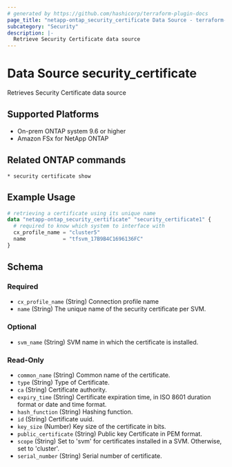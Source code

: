 ```yaml
---
# generated by https://github.com/hashicorp/terraform-plugin-docs
page_title: "netapp-ontap_security_certificate Data Source - terraform-provider-netapp-ontap"
subcategory: "Security"
description: |-
  Retrieve Security Certificate data source
---
```


# Data Source security_certificate

Retrieves Security Certificate data source

## Supported Platforms

* On-prem ONTAP system 9.6 or higher
* Amazon FSx for NetApp ONTAP

## Related ONTAP commands

```commandline
* security certificate show
```

## Example Usage

```terraform
# retrieving a certificate using its unique name
data "netapp-ontap_security_certificate" "security_certificate1" {
  # required to know which system to interface with
  cx_profile_name = "cluster5"
  name            = "tfsvm_17B9B4C1696136FC"
}
```

<!-- schema generated by tfplugindocs -->
## Schema

### Required

- `cx_profile_name` (String) Connection profile name
- `name` (String) The unique name of the security certificate per SVM.

### Optional

- `svm_name` (String) SVM name in which the certificate is installed.

### Read-Only

- `common_name` (String) Common name of the certificate.
- `type` (String) Type of Certificate.
- `ca` (String) Certificate authority.
- `expiry_time` (String) Certificate expiration time, in ISO 8601 duration format or date and time format.
- `hash_function` (String) Hashing function.
- `id` (String) Certificate uuid.
- `key_size` (Number) Key size of the certificate in bits.
- `public_certificate` (String) Public key Certificate in PEM format.
- `scope` (String) Set to 'svm' for certificates installed in a SVM. Otherwise, set to 'cluster'.
- `serial_number` (String) Serial number of certificate.

